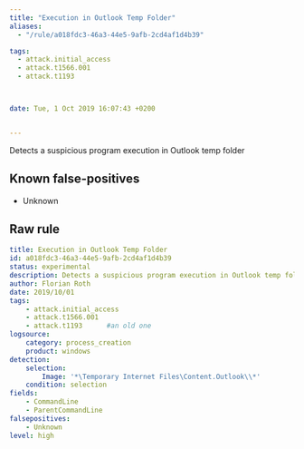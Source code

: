 ```yaml
---
title: "Execution in Outlook Temp Folder"
aliases:
  - "/rule/a018fdc3-46a3-44e5-9afb-2cd4af1d4b39"

tags:
  - attack.initial_access
  - attack.t1566.001
  - attack.t1193



date: Tue, 1 Oct 2019 16:07:43 +0200


---
```


Detects a suspicious program execution in Outlook temp folder

<!--more-->


## Known false-positives

* Unknown




## Raw rule
```yaml
title: Execution in Outlook Temp Folder
id: a018fdc3-46a3-44e5-9afb-2cd4af1d4b39
status: experimental
description: Detects a suspicious program execution in Outlook temp folder
author: Florian Roth
date: 2019/10/01
tags:
    - attack.initial_access
    - attack.t1566.001
    - attack.t1193      #an old one
logsource:
    category: process_creation
    product: windows
detection:
    selection:
        Image: '*\Temporary Internet Files\Content.Outlook\\*'
    condition: selection
fields:
    - CommandLine
    - ParentCommandLine
falsepositives:
    - Unknown
level: high

```
